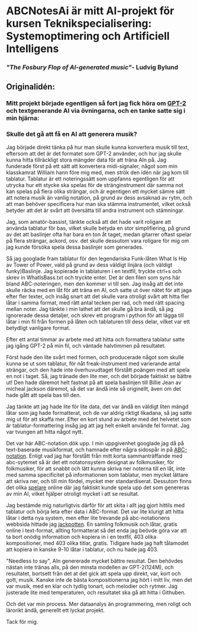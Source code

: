 # ABCNotesAi är mitt AI-projekt för kursen Teknikspecialisering: Systemoptimering och Artificiell Intelligens
### *"The Fosbury Flop of AI-generated music"*- Ludvig Bylund

## Originalidén:
### Mitt projekt började egentligen så fort jag fick höra om [GPT-2](https://openai.com/blog/tags/gpt-2/ "ApenAi GPT-2") och textgenerande AI via övningarna, och en tanke satte sig i min hjärna:
### Skulle det gå att få en AI att generera musik?

Jag började direkt tänka på hur man skulle kunna konvertera musik till text, eftersom att det är det formatet som GPT-2 använder, och hur jag skulle kunna hitta tillräckligt stora mängder data för att träna AIn på. Jag funderade först på ett sätt att konvertera midi-signaler, något som min klasskamrat William hann före mig med, men strök den idén när jag kom till tablatur. Tablatur är ett noteringssätt som uppfanns egentligen för att utrycka hur ett stycke ska spelas för de stränginstrument där samma not kan spelas på flera olika strängar, och är egentigen ett mycket sämre sätt att notera musik än vanlig notation, på grund av dess avsaknad av rytm, och att man behöver specificera hur man ska stämma instrumentet, vilket också betyder att det är svårt att översätta till andra instrument och stämningar.

Jag, som amatör-bassist, tänkte också att det hade varit roligare att använda tablatur för bas, vilket skulle betyda en stor simplifiering, på grund av det att baslinjer ofta har bara en ton åt taget, medan gitarrer oftast spelar på flera strängar, ackord, osv. det skulle dessutom vara roligare för mig om jag kunde försöka spela dessa baslinjer som generades. 

Så jag googlade fram tablatur för den legendariska Funk-låten What Is Hip av Tower of Power, vald på grund av dess väldigt linjära (och väldigt funky)Baslinje. Jag kopierade in tablaturen i en textfil, tryckte ctrl+s och skrev in WhatIsBass.txt och tryckte enter. Det är den filen som syns här bland ABC-noteringen, men den kommer vi till sen. Jag insåg att det inte skulle räcka med en låt för att träna en AI, och satte ut över nätet för att jaga efter fler texter, och insåg snart att det skulle vara otroligt svårt att hitta fler låtar i samma format, med rätt antal tecken per rad, och med rätt spacing mellan noter. Jag tänkte i min lathet att det skulle gå bra ändå, så jag ignorerade dessa detaljer, och skrev ett program i python för att lägga till låtar i min fil från formen på låten och tablaturen till dess delar, vilket var ett betydligt vanligare format.

Efter ett antal timmar av arbete med att hitta och formattera tablatur satte jag igång GPT-2 på min fil, och väntade halvtimmen på resultatet. 

Först hade den lite svårt med formen, och producerade något som skulle kunna se ut som tablatur, för nåt freak-instrument med varierande antal strängar, och den hade inte överhuvudtaget förstått poängen med att spela en not i taget. Så, jag tränade den lite mer, och det började faktiskt se bättre ut! Den hade däremot helt fastnat på att spela baslinjen till Billie Jean av micheal jackson däremot, så det var ändå inte så originellt, även om det hade gått att spela bas till den. 

Jag tänkte att jag hade lite för lite data, det var ändå en väldigt liten mängd låtar som jag hade formatterat, och de var aldrig riktigt likadana, så jag satte mig ut för att skaffa mer. Efter en kort stund av arbete med det helvetet som är tablatur-formattering insåg jag att jag helt enkelt använde fel format. Jag var tvungen att hitta något nytt. 

Det var här ABC-notation dök upp. I min uppgivenhet googlade jag då på text-baserade musikformat, och hamnade efter några sidospår in på [ABC-notation](https://abcnotation.com). Enligt vad jag har förstått från mitt korta sammanträffande med abc-sytemet så är det ett notatonsystem designat av folkmusiker, för folkmusiker, för att snabbt och lätt kunna skriva ner noterna till en låt, inte med samma specificitet på informationen som tablatur, men mycket lättare att skriva ner, och till min fördel, mycket mer standardiserat. Dessutom finns det olika [spelare](https://www.abcjs.net/abcjs-editor.html) online där jag faktiskt kunde spela upp det som genereras av min AI, vilket hjälper otroligt mycket i att se resultat. 

Jag bestämde mig naturligtvis därför för att skita i allt jag gjort hittils med tablatur och börja leta efter data i ABC-format. Det var lite klurigt att hitta låtar i detta nya system, men efter lite trevande på abc-notationens webbsida hittade jag [jackpotten](http://trillian.mit.edu/~jc/cgi/abc/get.cgi?n=1&x=1&F=ABC&S=0.65&X=0&T=ANDERSONSBUDGETOFSTRATHSPEYSREELSCOUNTRYDANCES&U=/~jc/music/book/AndersonsBudgetV1/AndersonsBudgetV1.abc&N=/AndersonsBudgetOfStrathspeysReelsCountryDances.abc). En samling folkmusik och låtar, gratis online i text-format, allting formatterat så det enda jag beövde göra var att ta bort onödig information och kopiera in i en textfil, 403 olika kompositioner, med 403 olika titlar, gratis. Tidigare hade jag haft tålamodet att kopiera in kanske 9-10 låtar i tablatur, och nu hade jag 403.

"Needless to say", AIn genererade mycket bättre resultat. Den behövdes nästan inte tränas alls, på den minsta modellen av GPT-2(124M), och resultatet, bortsett från det at det gick att spela upp direkt, var, kort och gott, musik. Kanske inte de bästa kompositionerna jag hört i mitt liv, men det var musik, med en klar och tydlig tonart, och melodier och rytmer. Jag justerade lite med temperaturen, och resultatet ska gå att hitta i Githuben. 

Och det var min process. Mer dataanalys än programmering, men roligt och lärorikt ändå, generellt ett lyckat projekt. 

Tack för mig. 
